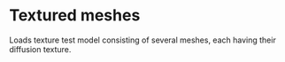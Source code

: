 Textured meshes
===============

Loads texture test model consisting of several
meshes, each having their diffusion texture.
